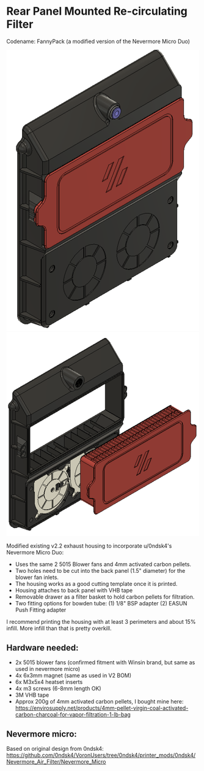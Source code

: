 # Rear Panel Mounted Re-circulating Filter
Codename: FannyPack (a modified version of the Nevermore Micro Duo)

![picture](Images/1.PNG)
![picture](Images/5.PNG)

Modified existing v2.2 exhaust housing to incorporate u/0ndsk4's Nevermore Micro Duo:
- Uses the same 2 5015 Blower fans and 4mm activated carbon pellets. 
- Two holes need to be cut into the back panel (1.5" diameter) for the blower fan inlets. 
- The housing works as a good cutting template once it is printed. 
- Housing attaches to back panel with VHB tape
- Removable drawer as a filter basket to hold carbon pellets for filtration.
- Two fitting options for bowden tube: (1) 1/8" BSP adapter (2) EASUN Push Fitting adapter

I recommend printing the housing with at least 3 perimeters and about 15% infill. More infill than that is pretty overkill.

## Hardware needed:
- 2x 5015 blower fans (confirmed fitment with Winsin brand, but same as used in nevermore micro)
- 4x 6x3mm magnet (same as used in V2 BOM)
- 6x M3x5x4 heatset inserts
- 4x m3 screws (6-8mm length OK)
- 3M VHB tape
- Approx 200g of 4mm activated carbon pellets, I bought mine here:
https://envirosupply.net/products/4mm-pellet-virgin-coal-activated-carbon-charcoal-for-vapor-filtration-1-lb-bag

## Nevermore micro:
Based on original design from 0ndsk4:
https://github.com/0ndsk4/VoronUsers/tree/0ndsk4/printer_mods/0ndsk4/Nevermore_Air_Filter/Nevermore_Micro
